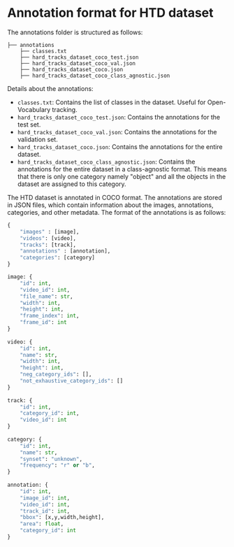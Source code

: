 # Annotation format for HTD dataset


The annotations folder is structured as follows:

```
├── annotations
    ├── classes.txt
    ├── hard_tracks_dataset_coco_test.json
    ├── hard_tracks_dataset_coco_val.json
    ├── hard_tracks_dataset_coco.json
    ├── hard_tracks_dataset_coco_class_agnostic.json
```

Details about the annotations:
- `classes.txt`: Contains the list of classes in the dataset. Useful for Open-Vocabulary tracking.
- `hard_tracks_dataset_coco_test.json`: Contains the annotations for the test set.
- `hard_tracks_dataset_coco_val.json`: Contains the annotations for the validation set.
- `hard_tracks_dataset_coco.json`: Contains the annotations for the entire dataset.
- `hard_tracks_dataset_coco_class_agnostic.json`: Contains the annotations for the entire dataset in a class-agnostic format. This means that there is only one category namely "object" and all the objects in the dataset are assigned to this category.


The HTD dataset is annotated in COCO format. The annotations are stored in JSON files, which contain information about the images, annotations, categories, and other metadata.
The format of the annotations is as follows:


````python
{
    "images" : [image],
    "videos": [video],
    "tracks": [track],
    "annotations" : [annotation],
    "categories": [category]
}

image: {
    "id": int,
    "video_id": int,
    "file_name": str,
    "width": int,
    "height": int,
    "frame_index": int,
    "frame_id": int
}
        
video: {
    "id": int,
    "name": str,
    "width": int,
    "height": int,
    "neg_category_ids": [],
    "not_exhaustive_category_ids": []
}
        
track: {
    "id": int,
    "category_id": int,
    "video_id": int
}
        
category: {
    "id": int,
    "name": str,
    "synset": "unknown",
    "frequency": "r" or "b",
}
        
annotation: {
    "id": int,
    "image_id": int,
    "video_id": int,
    "track_id": int,
    "bbox": [x,y,width,height],
    "area": float,
    "category_id": int
}
````